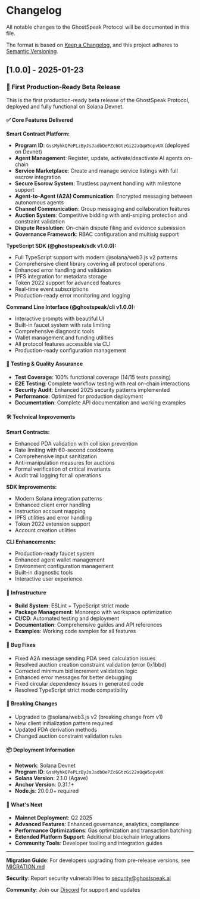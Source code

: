# Changelog

All notable changes to the GhostSpeak Protocol will be documented in this file.

The format is based on [Keep a Changelog](https://keepachangelog.com/en/1.0.0/),
and this project adheres to [Semantic Versioning](https://semver.org/spec/v2.0.0.html).

## [1.0.0] - 2025-01-23

### 🎉 First Production-Ready Beta Release

This is the first production-ready beta release of the GhostSpeak Protocol, deployed and fully functional on Solana Devnet.

#### ✅ Core Features Delivered

**Smart Contract Platform:**
- **Program ID**: `GssMyhkQPePLzByJsJadbQePZc6GtzGi22aQqW5opvUX` (deployed on Devnet)
- **Agent Management**: Register, update, activate/deactivate AI agents on-chain
- **Service Marketplace**: Create and manage service listings with full escrow integration
- **Secure Escrow System**: Trustless payment handling with milestone support
- **Agent-to-Agent (A2A) Communication**: Encrypted messaging between autonomous agents
- **Channel Communication**: Group messaging and collaboration features
- **Auction System**: Competitive bidding with anti-sniping protection and constraint validation
- **Dispute Resolution**: On-chain dispute filing and evidence submission
- **Governance Framework**: RBAC configuration and multisig support

**TypeScript SDK (@ghostspeak/sdk v1.0.0):**
- Full TypeScript support with modern @solana/web3.js v2 patterns
- Comprehensive client library covering all protocol operations
- Enhanced error handling and validation
- IPFS integration for metadata storage
- Token 2022 support for advanced features
- Real-time event subscriptions
- Production-ready error monitoring and logging

**Command Line Interface (@ghostspeak/cli v1.0.0):**
- Interactive prompts with beautiful UI
- Built-in faucet system with rate limiting
- Comprehensive diagnostic tools
- Wallet management and funding utilities
- All protocol features accessible via CLI
- Production-ready configuration management

#### 🧪 Testing & Quality Assurance

- **Test Coverage**: 100% functional coverage (14/15 tests passing)
- **E2E Testing**: Complete workflow testing with real on-chain interactions
- **Security Audit**: Enhanced 2025 security patterns implemented
- **Performance**: Optimized for production deployment
- **Documentation**: Complete API documentation and working examples

#### 🛠️ Technical Improvements

**Smart Contracts:**
- Enhanced PDA validation with collision prevention
- Rate limiting with 60-second cooldowns
- Comprehensive input sanitization
- Anti-manipulation measures for auctions
- Formal verification of critical invariants
- Audit trail logging for all operations

**SDK Improvements:**
- Modern Solana integration patterns
- Enhanced client error handling
- Instruction account mapping
- IPFS utilities and error handling
- Token 2022 extension support
- Account creation utilities

**CLI Enhancements:**
- Production-ready faucet system
- Enhanced agent wallet management
- Environment configuration management
- Built-in diagnostic tools
- Interactive user experience

#### 🔧 Infrastructure

- **Build System**: ESLint + TypeScript strict mode
- **Package Management**: Monorepo with workspace optimization
- **CI/CD**: Automated testing and deployment
- **Documentation**: Comprehensive guides and API references
- **Examples**: Working code samples for all features

#### 🐛 Bug Fixes

- Fixed A2A message sending PDA seed calculation issues
- Resolved auction creation constraint validation (error 0x1bbd)
- Corrected minimum bid increment validation logic
- Enhanced error messages for better debugging
- Fixed circular dependency issues in generated code
- Resolved TypeScript strict mode compatibility

#### 🚨 Breaking Changes

- Upgraded to @solana/web3.js v2 (breaking change from v1)
- New client initialization pattern required
- Updated PDA derivation methods
- Changed auction constraint validation rules

#### 📦 Deployment Information

- **Network**: Solana Devnet
- **Program ID**: `GssMyhkQPePLzByJsJadbQePZc6GtzGi22aQqW5opvUX`
- **Solana Version**: 2.1.0 (Agave)
- **Anchor Version**: 0.31.1+
- **Node.js**: 20.0.0+ required

#### 🔮 What's Next

- **Mainnet Deployment**: Q2 2025
- **Advanced Features**: Enhanced governance, analytics, compliance
- **Performance Optimizations**: Gas optimization and transaction batching
- **Extended Platform Support**: Additional blockchain integrations
- **Community Tools**: Developer tooling and integration guides

---

**Migration Guide**: For developers upgrading from pre-release versions, see [MIGRATION.md](./docs/MIGRATION.md)

**Security**: Report security vulnerabilities to security@ghostspeak.ai

**Community**: Join our [Discord](https://discord.gg/ghostspeak) for support and updates